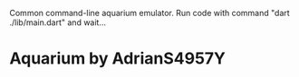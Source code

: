 Common command-line aquarium emulator.
Run code with command "dart ./lib/main.dart" and wait...
# Aquarium by AdrianS4957Y

